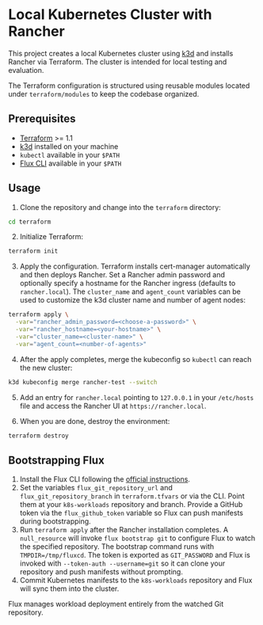 # Local Kubernetes Cluster with Rancher

This project creates a local Kubernetes cluster using [k3d](https://k3d.io/) and installs Rancher via Terraform. The cluster is intended for local testing and evaluation.

The Terraform configuration is structured using reusable modules located under `terraform/modules` to keep the codebase organized.

## Prerequisites

- [Terraform](https://www.terraform.io/) >= 1.1
- [k3d](https://k3d.io/) installed on your machine
- `kubectl` available in your `$PATH`
- [Flux CLI](https://fluxcd.io/docs/installation/) available in your `$PATH`

## Usage

1. Clone the repository and change into the `terraform` directory:

```bash
cd terraform
```

2. Initialize Terraform:

```bash
terraform init
```

3. Apply the configuration. Terraform installs cert-manager automatically
   and then deploys Rancher. Set a Rancher admin password and optionally
   specify a hostname for the Rancher ingress (defaults to `rancher.local`).
   The `cluster_name` and `agent_count` variables can be used to
   customize the k3d cluster name and number of agent nodes:

```bash
terraform apply \
  -var="rancher_admin_password=<choose-a-password>" \
  -var="rancher_hostname=<your-hostname>" \
  -var="cluster_name=<cluster-name>" \
  -var="agent_count=<number-of-agents>"
```

4. After the apply completes, merge the kubeconfig so `kubectl` can reach
   the new cluster:

```bash
k3d kubeconfig merge rancher-test --switch
```

5. Add an entry for `rancher.local` pointing to `127.0.0.1` in your
   `/etc/hosts` file and access the Rancher UI at `https://rancher.local`.

6. When you are done, destroy the environment:

```bash
terraform destroy
```

## Bootstrapping Flux

1. Install the Flux CLI following the [official instructions](https://fluxcd.io/docs/installation/).
1. Set the variables `flux_git_repository_url` and `flux_git_repository_branch` in `terraform.tfvars` or via the CLI. Point them at your `k8s-workloads` repository and branch.
   Provide a GitHub token via the `flux_github_token` variable so Flux can push manifests during bootstrapping.
2. Run `terraform apply` after the Rancher installation completes. A `null_resource` will invoke `flux bootstrap git` to configure Flux to watch the specified repository.
   The bootstrap command runs with `TMPDIR=/tmp/fluxcd`. The token is exported as `GIT_PASSWORD` and Flux is invoked with `--token-auth --username=git` so it can clone your repository and push manifests without prompting.
3. Commit Kubernetes manifests to the `k8s-workloads` repository and Flux will sync them into the cluster.

Flux manages workload deployment entirely from the watched Git repository.


